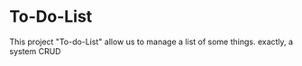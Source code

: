 # To-Do-List

This project "To-do-List" allow us to manage a list of some things. 
exactly, a system CRUD
